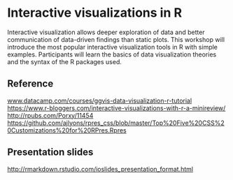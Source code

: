 # Interactive visualizations in R

Interactive visualization allows deeper exploration of data and better communication of data-driven findings than static plots. This workshop will introduce the most popular interactive visualization tools in R with simple examples. Participants will learn the basics of data visualization theories and the syntax of the R packages used.

## Reference
www.datacamp.com/courses/ggvis-data-visualization-r-tutorial
https://www.r-bloggers.com/interactive-visualizations-with-r-a-minireview/
http://rpubs.com/Porxy/11454
https://github.com/ajlyons/rpres_css/blob/master/Top%20Five%20CSS%20Customizations%20for%20RPres.Rpres

## Presentation slides

http://rmarkdown.rstudio.com/ioslides_presentation_format.html
